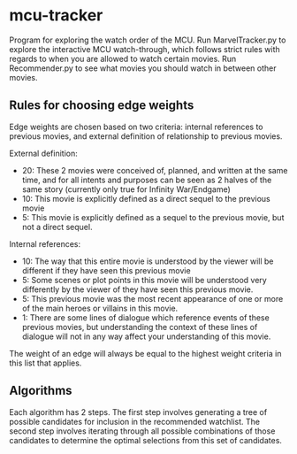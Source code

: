 # mcu-tracker
Program for exploring the watch order of the MCU.
Run MarvelTracker.py to explore the interactive MCU watch-through, which follows strict rules with regards to when you 
are allowed to watch certain movies.
Run Recommender.py to see what movies you should watch in between other movies.

## Rules for choosing edge weights
Edge weights are chosen based on two criteria: internal references to previous movies, and external definition of 
relationship to previous movies. 

External definition:
 - 20: These 2 movies were conceived of, planned, and written at the same time, and for all intents and purposes can be 
 seen as 2 halves of the same story (currently only true for Infinity War/Endgame)
 - 10: This movie is explicitly defined as a direct sequel to the previous movie
 - 5: This movie is explicitly defined as a sequel to the previous movie, but not a direct sequel.
 
Internal references:
 - 10: The way that this entire movie is understood by the viewer will be different if they have seen this previous 
 movie
 - 5: Some scenes or plot points in this movie will be understood very differently by the viewer of they have seen this 
 previous movie.
 - 5: This previous movie was the most recent appearance of one or more of the main heroes or villains in this movie.
 - 1: There are some lines of dialogue which reference events of these previous movies, but understanding the context
 of these lines of dialogue will not in any way affect your understanding of this movie.
 
 The weight of an edge will always be equal to the highest weight criteria in this list that applies.
 
 ## Algorithms
 Each algorithm has 2 steps. The first step involves generating a tree of possible candidates for inclusion in the
 recommended watchlist. The second step involves iterating through all possible combinations of those candidates to 
 determine the optimal selections from this set of candidates.
